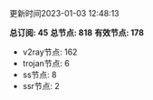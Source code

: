 更新时间2023-01-03 12:48:13

**总订阅: 45**
**总节点: 818**
**有效节点: 178**
- v2ray节点: 162
- trojan节点: 6
- ss节点: 8
- ssr节点: 2

